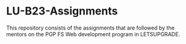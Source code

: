 # LU-B23-Assignments
This repository consists of the assignments that are followed by the mentors on the PGP FS Web development program in LETSUPGRADE.
